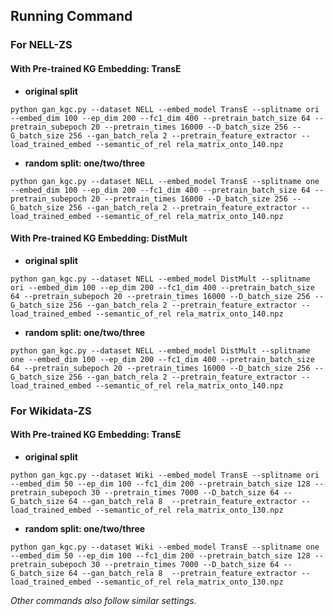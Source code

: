 ## Running Command

### For NELL-ZS

#### With Pre-trained KG Embedding: TransE
- **original split**
```
python gan_kgc.py --dataset NELL --embed_model TransE --splitname ori  --embed_dim 100 --ep_dim 200 --fc1_dim 400 --pretrain_batch_size 64 --pretrain_subepoch 20 --pretrain_times 16000 --D_batch_size 256 --G_batch_size 256 --gan_batch_rela 2 --pretrain_feature_extractor --load_trained_embed --semantic_of_rel rela_matrix_onto_140.npz
```
- **random split: one/two/three**
```
python gan_kgc.py --dataset NELL --embed_model TransE --splitname one  --embed_dim 100 --ep_dim 200 --fc1_dim 400 --pretrain_batch_size 64 --pretrain_subepoch 20 --pretrain_times 16000 --D_batch_size 256 --G_batch_size 256 --gan_batch_rela 2 --pretrain_feature_extractor --load_trained_embed --semantic_of_rel rela_matrix_onto_140.npz
```

#### With Pre-trained KG Embedding: DistMult
- **original split**
```
python gan_kgc.py --dataset NELL --embed_model DistMult --splitname ori --embed_dim 100 --ep_dim 200 --fc1_dim 400 --pretrain_batch_size 64 --pretrain_subepoch 20 --pretrain_times 16000 --D_batch_size 256 --G_batch_size 256 --gan_batch_rela 2 --pretrain_feature_extractor --load_trained_embed --semantic_of_rel rela_matrix_onto_140.npz
```
- **random split: one/two/three**
```
python gan_kgc.py --dataset NELL --embed_model DistMult --splitname one --embed_dim 100 --ep_dim 200 --fc1_dim 400 --pretrain_batch_size 64 --pretrain_subepoch 20 --pretrain_times 16000 --D_batch_size 256 --G_batch_size 256 --gan_batch_rela 2 --pretrain_feature_extractor --load_trained_embed --semantic_of_rel rela_matrix_onto_140.npz
```


### For Wikidata-ZS

#### With Pre-trained KG Embedding: TransE
- **original split**
```
python gan_kgc.py --dataset Wiki --embed_model TransE --splitname ori --embed_dim 50 --ep_dim 100 --fc1_dim 200 --pretrain_batch_size 128 --pretrain_subepoch 30 --pretrain_times 7000 --D_batch_size 64 --G_batch_size 64 --gan_batch_rela 8  --pretrain_feature_extractor --load_trained_embed --semantic_of_rel rela_matrix_onto_130.npz
```
- **random split: one/two/three**
```
python gan_kgc.py --dataset Wiki --embed_model TransE --splitname one --embed_dim 50 --ep_dim 100 --fc1_dim 200 --pretrain_batch_size 128 --pretrain_subepoch 30 --pretrain_times 7000 --D_batch_size 64 --G_batch_size 64 --gan_batch_rela 8  --pretrain_feature_extractor --load_trained_embed --semantic_of_rel rela_matrix_onto_130.npz
```

*Other commands also follow similar settings.*